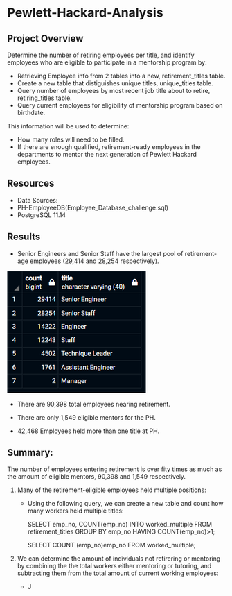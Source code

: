 # Pewlett-Hackard-Analysis

## Project Overview
Determine the number of retiring employees per title, and identify employees who are eligible to participate in a mentorship program by:
- Retrieving Employee info from 2 tables into a new, retirement_titles table. 
- Create a new table that distiguishes unique titles, unique_titles table.
- Query number of employees by most recent job title about to retire, retiring_titles table.
- Query current employees for eligibility of mentorship program based on birthdate.

This information will be used to determine: 
- How many roles will need to be filled.
- If there are enough qualified, retirement-ready employees in the departments to mentor the next generation of Pewlett Hackard employees.

## Resources 
- Data Sources: 
- PH-EmployeeDB(Employee_Database_challenge.sql)
- PostgreSQL 11.14

## Results
- Senior Engineers and Senior Staff have the largest pool of retirement-age employees (29,414 and 28,254 respectively).

![Retiring Employees](Resources/retiring_titles.png)

- There are 90,398 total employees nearing retirement.

- There are only 1,549 eligible mentors for the PH.

- 42,468 Employees held more than one title at PH.

## Summary:

The number of employees entering retirement is over fity times as much as the amount of eligible mentors, 90,398 and 1,549 respectively.
1. Many of the retirement-eligible employees held multiple positions:

	- Using the following query, we can create a new table and count how many workers held multiple titles:
		
		SELECT emp_no, COUNT(emp_no)
		INTO worked_multiple
		FROM retirement_titles
		GROUP BY emp_no
		HAVING COUNT(emp_no)>1;

		SELECT COUNT (emp_no)emp_no FROM worked_multiple;

2. We can determine the amount of individuals not retirering or mentoring by combining the the total workers either mentoring or tutoring, and subtracting them from the total amount of current working employees:

	- J


